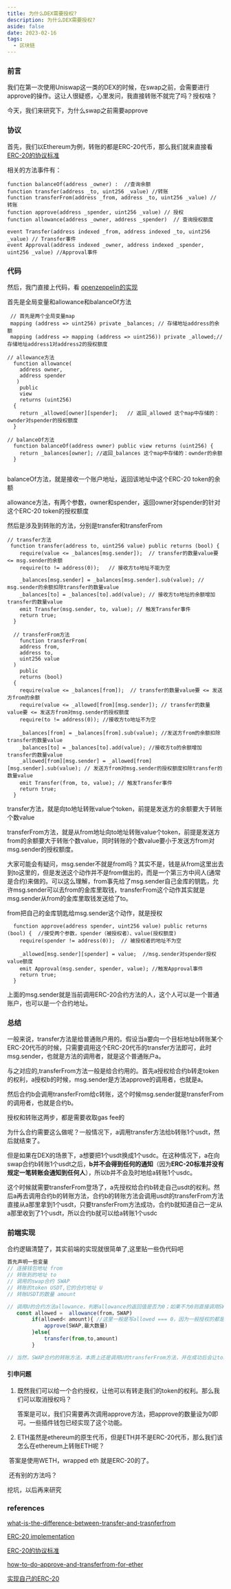 ```yaml
---
title: 为什么DEX需要授权?
description: 为什么DEX需要授权?
aside: false
date: 2023-02-16
tags:
  - 区块链
---
```

### 前言

我们在第一次使用Uniswap这一类的DEX的时候，在swap之前，会需要进行approve的操作。这让人很疑惑，心里发问，我直接转账不就完了吗？授权啥？

今天，我们来研究下，为什么swap之前需要approve



### 协议

首先，我们以Ethereum为例，转账的都是ERC-20代币，那么我们就来直接看[ERC-20的协议标准](https://eips.ethereum.org/EIPS/eip-20)

相关的方法事件有：

```solidity
function balanceOf(address _owner) :  //查询余额
function transfer(address _to, uint256 _value) //转账
function transferFrom(address _from, address _to, uint256 _value) // 转账
function approve(address _spender, uint256 _value) // 授权
function allowance(address _owner, address _spender)  // 查询授权额度

event Transfer(address indexed _from, address indexed _to, uint256 _value) // Transfer事件
event Approval(address indexed _owner, address indexed _spender, uint256 _value) //Approval事件

```

### 代码

然后，我门直接上代码，看 [openzeppelin的实现](https://github.com/OpenZeppelin/openzeppelin-contracts/blob/9b3710465583284b8c4c5d2245749246bb2e0094/contracts/token/ERC20/ERC20.sol)

首先是全局变量和allowance和balanceOf方法

```solidity
 // 首先是两个全局变量map
 mapping (address => uint256) private _balances; // 存储地址address的余额
 mapping (address => mapping (address => uint256)) private _allowed;// 存储地址address1对address2的授权额度

// allowance方法
  function allowance(
    address owner,
    address spender
   )
    public
    view
    returns (uint256)
  {
    return _allowed[owner][spender];   // 返回_allowed 这个map中存储的：ownder对spender的授权额度
  }
  
// balanceOf方法
  function balanceOf(address owner) public view returns (uint256) {
    return _balances[owner]; //返回_balances 这个map中存储的：ownder的余额
  }


```

balanceOf方法，就是接收一个账户地址，返回该地址中这个ERC-20 token的余额

allowance方法，有两个参数，owner和spender，返回owner对spender的针对这个ERC-20 token的授权额度

然后是涉及到转账的方法，分别是transfer和transferFrom

```solidity
// transfer方法
 function transfer(address to, uint256 value) public returns (bool) {
    require(value <= _balances[msg.sender]);  // transfer的数量value要 <= msg.sender的余额
    require(to != address(0));   // 接收方to地址不能为空

    _balances[msg.sender] = _balances[msg.sender].sub(value); // msg.sender的余额扣除transfer的数量value
    _balances[to] = _balances[to].add(value); // 接收方to地址的余额增加transfer的数量value
    emit Transfer(msg.sender, to, value); // 触发Transfer事件
    return true;
  }
  
  // transferFrom方法
    function transferFrom(
    address from,
    address to,
    uint256 value
  )
    public
    returns (bool)
  {
    require(value <= _balances[from]);  // transfer的数量value要 <= 发送方from的余额
    require(value <= _allowed[from][msg.sender]); // transfer的数量value要 <= 发送方from对msg.sender的授权额度
    require(to != address(0)); //接收方to地址不为空

    _balances[from] = _balances[from].sub(value); //发送方from的余额扣除transfer的数量value
    _balances[to] = _balances[to].add(value); //接收方to的余额增加transfer的数量value
    _allowed[from][msg.sender] = _allowed[from][msg.sender].sub(value); // 发送方from对msg.sender的授权额度扣除transfer的数量value
    emit Transfer(from, to, value); // 触发Transfer事件
    return true;
  }
```

transfer方法，就是向to地址转账value个token，前提是发送方的余额要大于转账个数value

transferFrom方法，就是从from地址向to地址转账value个token，前提是发送方from的余额要大于转账个数value，同时转账的个数value要小于发送方from对msg.sender的授权额度。

大家可能会有疑问，msg.sender不就是from吗？其实不是，钱是从from这里出去到to这里的，但是发送这个动作并不是from做出的，而是一个第三方中间人(通常是合约)来做的。可以这么理解，from事先给了msg.sender自己金库的钥匙，允许msg.sender可以去from的金库里取钱，transferFrom这个动作其实就是msg.sender从from的金库里取钱发送给了to。

from把自己的金库钥匙给msg.sender这个动作，就是授权

```solidity
  function approve(address spender, uint256 value) public returns (bool) {  //接受两个参数，spender（被授权者）、value(授权额度)
    require(spender != address(0));  // 被授权者的地址不为空

    _allowed[msg.sender][spender] = value;  //msg.sender对spender授权value额度
    emit Approval(msg.sender, spender, value); //触发Approval事件
    return true;
  }
```

上面的msg.sender就是当前调用ERC-20合约方法的人，这个人可以是一个普通账户，也可以是一个合约地址。

###  总结

一般来说，transfer方法是给普通账户用的。假设当a要向一个目标地址b转账某个ERC-20代币的时候，只需要调用这个ERC-20代币的transfer方法即可，此时msg.sender，也就是方法的调用者，就是这个普通账户a。



与之对应的,transferFrom方法一般是给合约用的。首先a授权给合约b转走token的权利，a授权b的时候，msg.sender是方法approve的调用者，也就是a。

然后合约b会调用transferFrom给c转账，这个时候msg.sender就是transferFrom的调用者，也就是合约b。

授权和转账这两步，都是需要收取gas fee的



为什么合约需要这么做呢？一般情况下，a调用transfer方法给b转账1个usdt，然后就结束了。

但是如果在DEX的场景下，a想要把1个usdt换成1个usdc。在这种情况下，a在向swap合约b转账1个usdt之后，**b并不会得到任何的通知**（因为**ERC-20标准并没有规定一笔转账会通知到任何人**），所以b并不会及时地给a转账1个usdc。

这个时候就需要transferFrom登场了，a先授权给合约b转走自己usdt的权利。然后a再去调用合约b的转账方法，合约b的转账方法会调用usdt的transferFrom方法直接从a那里拿到1个usdt，只要transferFrom方法成功，合约b就知道自己一定从a那里收到了1个usdt，所以合约b就可以给a转账1个usdc





### 前端实现

合约逻辑清楚了，其实前端的实现就很简单了,这里贴一些伪代码吧

```javascript
首先声明一些变量
// 连接钱包地址 from
// 转账到的地址 to
// 调用的swap合约 SWAP
// 转账的token USDT,它的合约地址 U
// 转账USDT的数量 amount

// 调用U的合约方法allowance，判断allowance的返回值是否为0；如果不为0则直接调用SWAP合约的swap方法转账；如果allowance为0，则调用U的approve方法给SWAP合约授权,再调用SWAP合约的转账方法
   const allowed =	allowance(from，SWAP)
		if(allowed< amount){ //这里一般是写allowed === 0，因为一般授权的都是最大数量，即时这个数量会随着每次transfer而减少，但是也几乎不可能出现allowed<amount的情况
			approve(SWAP,最大数量)
		}else{
			transfer(from,to,amount)
		}

// 当然，SWAP合约的转账方法，本质上还是调用U的transferFrom方法，并在成功后会让to给from转账,其实是两笔转账(如果有流动性池，那可能是多笔)
```



#### 引申问题

1. 既然我们可以给一个合约授权，让他可以有转走我们的token的权利。那么我们可以取消授权吗？

   答案是可以，我们只需要再次调用approve方法，把approve的数量设为0即可。一些插件钱包已经实现了这个功能。

2. ETH虽然是ethereum的原生代币，但是ETH并不是ERC-20代币，那么我们该怎么在ethereum上转账ETH呢？

​		答案是使用WETH，wrapped eth 就是ERC-20的了。

​		还有别的方法吗？

挖坑，以后再来研究

### references

[what-is-the-difference-between-transfer-and-trasnferfrom](https://ethereum.stackexchange.com/questions/98892/what-is-the-difference-between-transfer-and-trasnferfrom-and-when-should-i-u)

[ERC-20 implementation](https://github.com/OpenZeppelin/openzeppelin-contracts/blob/9b3710465583284b8c4c5d2245749246bb2e0094/contracts/token/ERC20/ERC20.sol)

[ERC-20的协议标准](https://eips.ethereum.org/EIPS/eip-20)

[how-to-do-approve-and-transferfrom-for-ether](https://ethereum.stackexchange.com/questions/28233/how-to-do-approve-and-transferfrom-for-ether)

[实现自己的ERC-20](https://docs.openzeppelin.com/contracts/4.x/erc20)
